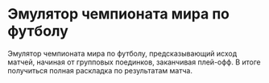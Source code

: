 # Эмулятор чемпионата мира по футболу

Эмулятор чемпионата мира по футболу, предсказывающий исход матчей, начиная от групповых поединков, заканчивая плей-офф. В итоге  получиться полная раскладка по результатам матча.
